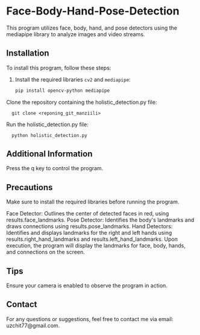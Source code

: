 # Face-Body-Hand-Pose-Detection

This program utilizes face, body, hand, and pose detectors using the mediapipe library to analyze images and video streams.



## Installation


To install this program, follow these steps:

1. Install the required libraries `cv2` and `mediapipe`:
   ```bash
   pip install opencv-python mediapipe
   
  Clone the repository containing the holistic_detection.py file:
  
      git clone <reponing_git_manziili>
  Run the holistic_detection.py file:
  
      python holistic_detection.py
      
<h2>Additional Information</h2>
  Press the q key to control the program.

<h2>Precautions</h2>
  Make sure to install the required libraries before running the program.

  Face Detector: Outlines the center of detected faces in red, using results.face_landmarks.
  Pose Detector: Identifies the body's landmarks and draws connections using results.pose_landmarks.
  Hand Detectors: Identifies and displays landmarks for the right and left hands using results.right_hand_landmarks     and results.left_hand_landmarks.
  Upon execution, the program will display the landmarks for face, body, hands, and connections on the screen.

<h2>Tips</h2>
  Ensure your camera is enabled to observe the program in action.

<h2>Contact</h2>
  For any questions or suggestions, feel free to contact me via email: uzchit77@gmail.com.
